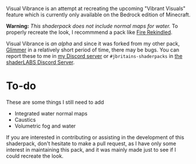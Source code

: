 Visual Vibrance is an attempt at recreating the upcoming "Vibrant Visuals" feature which is currently only available on the Bedrock edition of Minecraft.

**Warning:** *This shaderpack does not include normal maps for water.* To properly recreate the look, I recommmend a pack like [Fire Rekindled](https://modrinth.com/resourcepack/fire-rekindled).

Visual Vibrance is *an alpha* and since it was forked from my other pack, [Glimmer](https://modrinth.com/shader/glimmer-shaders) in a relatively short period of time, there may be bugs. You can report these to me in [my Discord server](https://discord.gg/4U3nPxTznF) or `#jbritains-shaderpacks` in [the shaderLABS Discord Server](https://discord.gg/RpzWN9S).

# To-do
These are some things I still need to add
- Integrated water normal maps
- Caustics
- Volumetric fog and water

If you are interested in contributing or assisting in the development of this shaderpack, don't hesitate to make a pull request, as I have only some interest in maintaining this pack, and it was mainly made just to see if I could recreate the look.